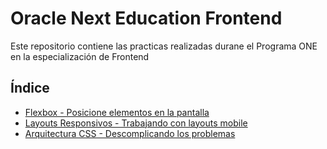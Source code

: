 # Oracle Next Education Frontend
Este repositorio contiene las practicas realizadas durane el Programa ONE en la especialización de Frontend

## Índice
- [Flexbox - Posicione elementos en la pantalla](1815-flexbox-posicione-elementos-en-la-pantalla-aula0)
- [Layouts Responsivos - Trabajando con layouts mobile](1828-layouts-responsivos-0eb5f677738d89e78d46e29b624c5599b55eac5c)
- [Arquitectura CSS - Descomplicando los problemas](arquitectura-css-base-main)